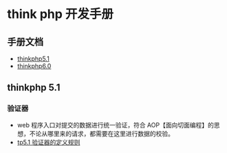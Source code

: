 # think php 开发手册

## 手册文档

- [thinkphp5.1](https://www.kancloud.cn/manual/thinkphp5_1/353946)
- [thinkphp6.0](https://www.kancloud.cn/manual/thinkphp6_0/1037479)

## thinkphp 5.1

### 验证器

- web 程序入口对提交的数据进行统一验证，符合 AOP【面向切面编程】的思想，不论从哪里来的请求，都需要在这里进行数据的校验。
- [tp5.1 验证器的定义规则](https://www.kancloud.cn/manual/thinkphp5_1/354102)

